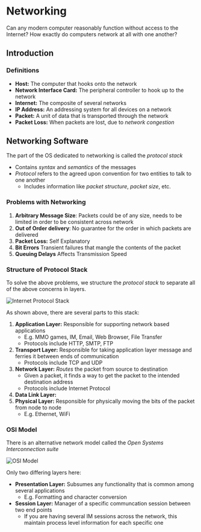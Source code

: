 # Networking

Can any modern computer reasonably function without access to the Internet? How exactly do computers network at all with one another?

## Introduction
### Definitions
* **Host:** The computer that hooks onto the network
* **Network Interface Card:** The peripheral controller to hook up to the network
* **Internet:** The composite of several networks
* **IP Address:** An addressing system for all devices on a network
* **Packet:** A unit of data that is transported through the network
* **Packet Loss:** When packets are lost, due to *network congestion*

## Networking Software
The part of the OS dedicated to networking is called the *protocol stack*
* Contains *syntax* and *semantics* of the messages
* *Protocol* refers to the agreed upon convention for two entities to talk to one another
	* Includes information like *packet structure*, *packet size*, etc.

### Problems with Networking
1. **Arbitrary Message Size**: Packets could be of any size, needs to be limited in order to be consistent across network
2. **Out of Order delivery**: No guarantee for the order in which packets are delivered
3. **Packet Loss:** Self Explanatory
4. **Bit Errors** Transient failures that mangle the contents of the packet
5. **Queuing Delays** Affects Transmission Speed

### Structure of Protocol Stack
To solve the above problems, we structure the *protocol stack* to separate all of the above concerns in layers.

![Internet Protocol Stack](resources/protocol_stack.png)

As shown above, there are several parts to this stack:
1. **Application Layer:** Responsible for supporting network based applications
	* E.g. MMO games, IM, Email, Web Browser, File Transfer
	* Protocols include HTTP, SMTP, FTP
2. **Transport Layer:** Responsible for taking application layer message and ferries it between ends of communication
	* Protocols include TCP and UDP
3. **Network Layer:** *Routes* the packet from source to destination
	* Given a packet, it finds a way to get the packet to the intended destination address
	* Protocols include Internet Protocol
4. **Data Link Layer:** 
5. **Physical Layer:** Responsible for physically moving the bits of the packet from node to node
	* E.g. Ethernet, WiFi

### OSI Model
There is an alternative network model called the *Open Systems Interconnection suite*

![OSI Model](resources/osi_model.png)

Only two differing layers here:
* **Presentation Layer:** Subsumes any functionality that is common among several applications
	* E.g. Formatting and character conversion
* **Session Layer:** Manager of a specific communcation session between two end points
	* If you are having several IM sessions across the network, this maintain process level information for each specific one
